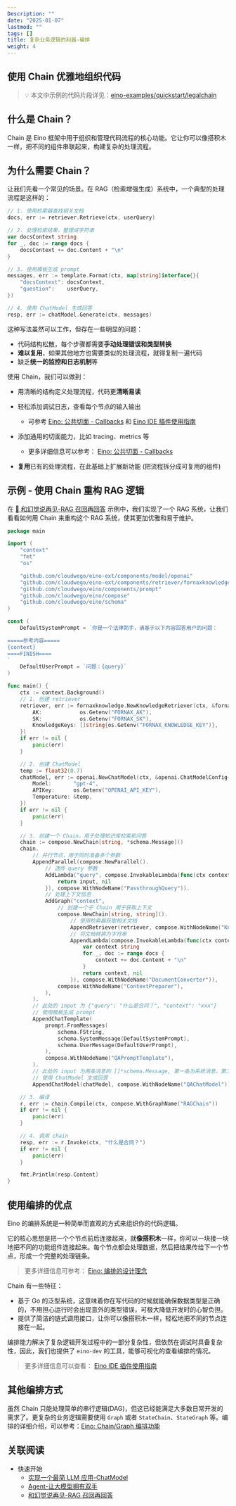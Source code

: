 ```yaml
---
Description: ""
date: "2025-01-07"
lastmod: ""
tags: []
title: 复杂业务逻辑的利器-编排
weight: 4
---
```


## **使用 Chain 优雅地组织代码**

> 💡
> 本文中示例的代码片段详见：[eino-examples/quickstart/legalchain](https://github.com/cloudwego/eino-examples/blob/main/quickstart/legalchain/main.go)

## **什么是 Chain？**

Chain 是 Eino 框架中用于组织和管理代码流程的核心功能。它让你可以像搭积木一样，把不同的组件串联起来，构建复杂的处理流程。

## **为什么需要 Chain？**

让我们先看一个常见的场景。在 RAG（检索增强生成）系统中，一个典型的处理流程是这样的：

```go
// 1. 使用检索器查找相关文档
docs, err := retriever.Retrieve(ctx, userQuery)

// 2. 处理检索结果，整理成字符串
var docsContext string
for _, doc := range docs {
    docsContext += doc.Content + "\n"
}

// 3. 使用模板生成 prompt
messages, err := template.Format(ctx, map[string]interface{}{
    "docsContext": docsContext,
    "question":    userQuery,
})

// 4. 使用 ChatModel 生成回答
resp, err := chatModel.Generate(ctx, messages)
```

这种写法虽然可以工作，但存在一些明显的问题：

- 代码结构松散，每个步骤都需要**手动处理错误和类型转换**
- **难以复用**，如果其他地方也需要类似的处理流程，就得复制一遍代码
- 缺乏**统一的监控和日志机制**等

使用 Chain，我们可以做到：

- 用清晰的结构定义处理流程，代码更**清晰易读**
- 轻松添加调试日志，查看每个节点的输入输出

  - 可参考 [Eino: 公共切面 - Callbacks](/zh/docs/eino/core_modules/chain_and_graph_orchestration/callbacks_common_aspects) 和 [Eino IDE 插件使用指南](/zh/docs/eino/core_modules/application_development_toolchain/ide_plugin_guide)
- 添加通用的切面能力，比如 tracing、metrics 等

  - 更多详细信息可以参考： [Eino: 公共切面 - Callbacks](/zh/docs/eino/core_modules/chain_and_graph_orchestration/callbacks_common_aspects)
- **复用**已有的处理流程，在此基础上扩展新功能 (把流程拆分成可复用的组件)

## **示例 - 使用 Chain 重构 RAG 逻辑**

在 [🚧 和幻觉说再见-RAG 召回再回答](/zh/docs/eino/quick_start/rag_retrieval_qa) 示例中，我们实现了一个 RAG 系统，让我们看看如何用 Chain 来重构这个 RAG 系统，使其更加优雅和易于维护。

```go
package main

import (
    "context"
    "fmt"
    "os"

    "github.com/cloudwego/eino-ext/components/model/openai"
    "github.com/cloudwego/eino-ext/components/retriever/fornaxknowledge"
    "github.com/cloudwego/eino/components/prompt"
    "github.com/cloudwego/eino/compose"
    "github.com/cloudwego/eino/schema"
)

const (
    DefaultSystemPrompt = `你是一个法律助手，请基于以下内容回答用户的问题：

=====参考内容=====
{context}
====FINISH====
`
    DefaultUserPrompt = `问题：{query}`
)

func main() {
    ctx := context.Background()
    // 1. 创建 retriever
    retriever, err := fornaxknowledge.NewKnowledgeRetriever(ctx, &fornaxknowledge.Config{
        AK:            os.Getenv("FORNAX_AK"),
        SK:            os.Getenv("FORNAX_SK"),
        KnowledgeKeys: []string{os.Getenv("FORNAX_KNOWLEDGE_KEY")},
    })
    if err != nil {
        panic(err)
    }

    // 2. 创建 ChatModel
    temp := float32(0.7)
    chatModel, err := openai.NewChatModel(ctx, &openai.ChatModelConfig{
        Model:       "gpt-4",
        APIKey:      os.Getenv("OPENAI_API_KEY"),
        Temperature: &temp,
    })
    if err != nil {
        panic(err)
    }

    // 3. 创建一个 Chain，用于处理知识库检索和问答
    chain := compose.NewChain[string, *schema.Message]()
    chain.
        // 并行节点，用于同时准备多个参数
        AppendParallel(compose.NewParallel().
            // 透传 query 参数
            AddLambda("query", compose.InvokableLambda(func(ctx context.Context, input string) (string, error) {
                return input, nil
            }), compose.WithNodeName("PassthroughQuery")).
            // 处理上下文信息
            AddGraph("context",
                // 创建一个子 Chain 用于获取上下文
                compose.NewChain[string, string]().
                    // 使用检索器获取相关文档
                    AppendRetriever(retriever, compose.WithNodeName("KnowledgeRetriever")).
                    // 将文档转换为字符串
                    AppendLambda(compose.InvokableLambda(func(ctx context.Context, docs []*schema.Document) (string, error) {
                        var context string
                        for _, doc := range docs {
                            context += doc.Content + "\n"
                        }
                        return context, nil
                    }), compose.WithNodeName("DocumentConverter")),
                compose.WithNodeName("ContextPreparer"),
            ),
        ).
        // 此处的 input 为 {"query": "什么是合同？", "context": "xxx"}
        // 使用模板生成 prompt
        AppendChatTemplate(
            prompt.FromMessages(
                schema.FString,
                schema.SystemMessage(DefaultSystemPrompt),
                schema.UserMessage(DefaultUserPrompt),
            ),
            compose.WithNodeName("QAPromptTemplate"),
        ).
        // 此处的 input 为两条消息的 []*schema.Message, 第一条为系统消息，第二条为用户消息。
        // 使用 ChatModel 生成回答
        AppendChatModel(chatModel, compose.WithNodeName("QAChatModel"))

    // 3. 编译
    r, err := chain.Compile(ctx, compose.WithGraphName("RAGChain"))
    if err != nil {
        panic(err)
    }

    // 4. 调用 chain
    resp, err := r.Invoke(ctx, "什么是合同？")
    if err != nil {
        panic(err)
    }

    fmt.Println(resp.Content)
}
```

## **使用编排的优点**

Eino 的编排系统是一种简单而直观的方式来组织你的代码逻辑。

它的核心思想是把一个个节点前后连接起来，就**像搭积木**一样，你可以一块接一块地把不同的功能组件连接起来。每个节点都会处理数据，然后把结果传给下一个节点，形成一个完整的处理链条。

> 更多详细信息可参考： [Eino: 编排的设计理念](/zh/docs/eino/core_modules/chain_and_graph_orchestration/orchestration_design_principles)

Chain 有一些特征：

- 基于 Go 的泛型系统，这意味着你在写代码的时候就能确保数据类型是正确的，不用担心运行时会出现意外的类型错误，可极大降低开发时的心智负担。
- 提供了简洁的链式调用接口，让你可以像搭积木一样，轻松地把不同的节点连接在一起。

编排能力解决了复杂逻辑开发过程中的一部分复杂性，但依然在调试时具备复杂性，因此，我们也提供了 `eino-dev` 的工具，能够可视化的查看编排的情况。

> 更多详细信息可以查看： [Eino IDE 插件使用指南](/zh/docs/eino/core_modules/application_development_toolchain/ide_plugin_guide)

## 其他编排方式

虽然 Chain 只能处理简单的串行逻辑(DAG)，但这已经能满足大多数日常开发的需求了。更复杂的业务逻辑需要使用 `Graph` 或者 `StateChain`、`StateGraph` 等。编排的详细介绍，可以参考：[Eino: Chain/Graph 编排功能](/zh/docs/eino/core_modules/chain_and_graph_orchestration/chain_graph_introduction)

## **关联阅读**

- 快速开始
  - [实现一个最简 LLM 应用-ChatModel](/zh/docs/eino/quick_start/simple_llm_application)
  - [Agent-让大模型拥有双手](/zh/docs/eino/quick_start/agent_llm_with_tools)
  - [和幻觉说再见-RAG 召回再回答](/zh/docs/eino/quick_start/rag_retrieval_qa)
